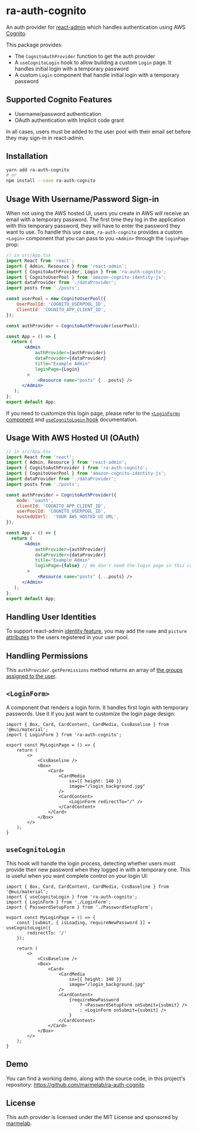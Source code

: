 # ra-auth-cognito

An auth provider for [react-admin](https://github.com/marmelab/react-admin) which handles authentication using AWS [Cognito](https://docs.aws.amazon.com/cognito/latest/developerguide/what-is-amazon-cognito.html).

This package provides:

-   The `CognitoAuthProvider` function to get the auth provider
-   A `useCognitoLogin` hook to allow building a custom `Login` page. It handles initial login with a temporary password
-   A custom `Login` component that handle initial login with a temporary password

## Supported Cognito Features

- Username/password authentication
- OAuth authentication with Implicit code grant

In all cases, users must be added to the user pool with their email set before they may sign-in in react-admin.

## Installation

```sh
yarn add ra-auth-cognito
# or
npm install --save ra-auth-cognito
```

## Usage With Username/Password Sign-in

When not using the AWS hosted UI, users you create in AWS will receive an email with a temporary password. The first time they log in the application with this temporary password, they will have to enter the password they want to use. To handle this use case, `ra-auth-cognito` provides a custom `<Login>` component that you can pass to you `<Admin>` through the `loginPage` prop:

```jsx
// in src/App.tsx
import React from 'react';
import { Admin, Resource } from 'react-admin';
import { CognitoAuthProvider, Login } from 'ra-auth-cognito';
import { CognitoUserPool } from 'amazon-cognito-identity-js';
import dataProvider from './dataProvider';
import posts from './posts';

const userPool = new CognitoUserPool({
    UserPoolId: 'COGNITO_USERPOOL_ID',
    ClientId: 'COGNITO_APP_CLIENT_ID',
});

const authProvider = CognitoAuthProvider(userPool);

const App = () => {
  return (
       <Admin
           authProvider={authProvider}
           dataProvider={dataProvider}
           title="Example Admin"
           loginPage={Login}
        >
            <Resource name="posts" {...posts} />
      </Admin>
   );
};
export default App;
```

If you need to customize this login page, please refer to the [`<LoginForm>` component](#loginform) and [`useCognitoLogin` hook](#usecognitologin) documentation.

## Usage With AWS Hosted UI (OAuth)

```jsx
// in src/App.tsx
import React from 'react';
import { Admin, Resource } from 'react-admin';
import { CognitoAuthProvider } from 'ra-auth-cognito';
import { CognitoUserPool } from 'amazon-cognito-identity-js';
import dataProvider from './dataProvider';
import posts from './posts';

const authProvider = CognitoAuthProvider({
    mode: 'oauth',
    clientId: 'COGNITO_APP_CLIENT_ID',
    userPoolId: 'COGNITO_USERPOOL_ID',
    hostedUIUrl:  'YOUR AWS HOSTED UI URL',
});

const App = () => {
  return (
       <Admin
           authProvider={authProvider}
           dataProvider={dataProvider}
           title="Example Admin"
           loginPage={false} // We don't need the login page in this case
        >
            <Resource name="posts" {...posts} />
      </Admin>
   );
};
export default App;
```

## Handling User Identities

To support react-admin [identity feature](https://marmelab.com/react-admin/AuthProviderWriting.html#getidentity), you may add the `name` and `picture` [attributes](https://docs.aws.amazon.com/cognito/latest/developerguide/user-pool-settings-attributes.html) to the users registered in your user pool.

## Handling Permissions

This `authProvider.getPermissions` method returns an array of [the groups assigned to the user](https://docs.aws.amazon.com/cognito/latest/developerguide/cognito-user-pools-user-groups.html?icmpid=docs_cognito_console_help_panel).

## `<LoginForm>`

A component that renders a login form. It handles first login with temporary passwords. Use it if you just want to customize the login page design:

```tsx
import { Box, Card, CardContent, CardMedia, CssBaseline } from '@mui/material';
import { LoginForm } from 'ra-auth-cognito';

export const MyLoginPage = () => {
    return (
		<>
			<CssBaseline />
			<Box>
                <Card>
                    <CardMedia
                        sx={{ height: 140 }}
                        image="/login_background.jpg"
                    />
                    <CardContent>
                        <LoginForm redirectTo="/" />
                    </CardContent>
				</Card>
			</Box>
		</>
	);
}
```

## `useCognitoLogin`

This hook will handle the login process, detecting whether users must provide their new password when they logged in with a temporary one. This is useful when you want complete control on your login UI:

```tsx
import { Box, Card, CardContent, CardMedia, CssBaseline } from '@mui/material';
import { useCognitoLogin } from 'ra-auth-cognito';
import { LoginForm } from './LoginForm';
import { PasswordSetupForm } from './PasswordSetupForm';

export const MyLoginPage = () => {
    const [submit, { isLoading, requireNewPassword }] = useCognitoLogin({
        redirectTo: '/'
    });

    return (
		<>
			<CssBaseline />
			<Box>
                <Card>
                    <CardMedia
                        sx={{ height: 140 }}
                        image="/login_background.jpg"
                    />
                    <CardContent>
                        {requireNewPassword
                            ? <PasswordSetupForm onSubmit={submit} />
                            : <LoginForm onSubmit={submit} />
                        }
                    </CardContent>
				</Card>
			</Box>
		</>
	);
}
```

## Demo

You can find a working demo, along with the source code, in this project's repository: https://github.com/marmelab/ra-auth-cognito

## License

This auth provider is licensed under the MIT License and sponsored by [marmelab](https://marmelab.com).
